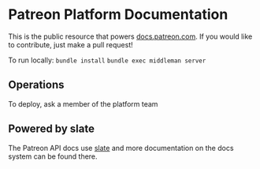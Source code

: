 # Patreon Platform Documentation 
This is the public resource that powers [docs.patreon.com](https://docs.patreon.com). If you would like to contribute, just make a pull request!

To run locally:
`bundle install`
`bundle exec middleman server`

## Operations

To deploy, ask a member of the platform team

## Powered by slate

The Patreon API docs use [slate](https://github.com/lord/slate) and more documentation on the docs system can be found there.

